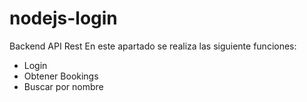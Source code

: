 # nodejs-login

Backend API Rest 
En este apartado se realiza las siguiente funciones:
- Login
- Obtener Bookings
- Buscar por nombre
